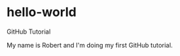 # hello-world
<style type="text/css">
background-color:black;
color:red;
</style>
GitHub Tutorial<br />
<p>My name is Robert and I'm doing my first GitHub tutorial.</p>
